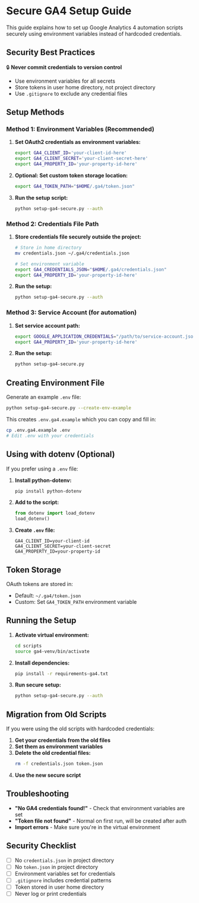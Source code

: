 # Secure GA4 Setup Guide

This guide explains how to set up Google Analytics 4 automation scripts securely using environment variables instead of hardcoded credentials.

## Security Best Practices

🔒 **Never commit credentials to version control**
- Use environment variables for all secrets
- Store tokens in user home directory, not project directory
- Use `.gitignore` to exclude any credential files

## Setup Methods

### Method 1: Environment Variables (Recommended)

1. **Set OAuth2 credentials as environment variables:**
   ```bash
   export GA4_CLIENT_ID='your-client-id-here'
   export GA4_CLIENT_SECRET='your-client-secret-here'
   export GA4_PROPERTY_ID='your-property-id-here'
   ```

2. **Optional: Set custom token storage location:**
   ```bash
   export GA4_TOKEN_PATH="$HOME/.ga4/token.json"
   ```

3. **Run the setup script:**
   ```bash
   python setup-ga4-secure.py --auth
   ```

### Method 2: Credentials File Path

1. **Store credentials file securely outside the project:**
   ```bash
   # Store in home directory
   mv credentials.json ~/.ga4/credentials.json
   
   # Set environment variable
   export GA4_CREDENTIALS_JSON="$HOME/.ga4/credentials.json"
   export GA4_PROPERTY_ID='your-property-id-here'
   ```

2. **Run the setup:**
   ```bash
   python setup-ga4-secure.py --auth
   ```

### Method 3: Service Account (for automation)

1. **Set service account path:**
   ```bash
   export GOOGLE_APPLICATION_CREDENTIALS="/path/to/service-account.json"
   export GA4_PROPERTY_ID='your-property-id-here'
   ```

2. **Run the setup:**
   ```bash
   python setup-ga4-secure.py
   ```

## Creating Environment File

Generate an example `.env` file:
```bash
python setup-ga4-secure.py --create-env-example
```

This creates `.env.ga4.example` which you can copy and fill in:
```bash
cp .env.ga4.example .env
# Edit .env with your credentials
```

## Using with dotenv (Optional)

If you prefer using a `.env` file:

1. **Install python-dotenv:**
   ```bash
   pip install python-dotenv
   ```

2. **Add to the script:**
   ```python
   from dotenv import load_dotenv
   load_dotenv()
   ```

3. **Create `.env` file:**
   ```
   GA4_CLIENT_ID=your-client-id
   GA4_CLIENT_SECRET=your-client-secret
   GA4_PROPERTY_ID=your-property-id
   ```

## Token Storage

OAuth tokens are stored in:
- Default: `~/.ga4/token.json`
- Custom: Set `GA4_TOKEN_PATH` environment variable

## Running the Setup

1. **Activate virtual environment:**
   ```bash
   cd scripts
   source ga4-venv/bin/activate
   ```

2. **Install dependencies:**
   ```bash
   pip install -r requirements-ga4.txt
   ```

3. **Run secure setup:**
   ```bash
   python setup-ga4-secure.py --auth
   ```

## Migration from Old Scripts

If you were using the old scripts with hardcoded credentials:

1. **Get your credentials from the old files**
2. **Set them as environment variables**
3. **Delete the old credential files:**
   ```bash
   rm -f credentials.json token.json
   ```
4. **Use the new secure script**

## Troubleshooting

- **"No GA4 credentials found!"** - Check that environment variables are set
- **"Token file not found"** - Normal on first run, will be created after auth
- **Import errors** - Make sure you're in the virtual environment

## Security Checklist

- [ ] No `credentials.json` in project directory
- [ ] No `token.json` in project directory  
- [ ] Environment variables set for credentials
- [ ] `.gitignore` includes credential patterns
- [ ] Token stored in user home directory
- [ ] Never log or print credentials